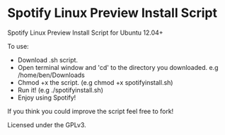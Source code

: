 Spotify Linux Preview Install Script
====================================
Spotify Linux Preview Install Script for Ubuntu 12.04+

To use:
- Download .sh script.
- Open terminal window and 'cd' to the directory you downloaded. e.g /home/ben/Downloads
- Chmod +x the script. (e.g chmod +x spotifyinstall.sh)
- Run it! (e.g ./spotifyinstall.sh)
- Enjoy using Spotify!

If you think you could improve the script feel free to fork!

Licensed under the GPLv3.